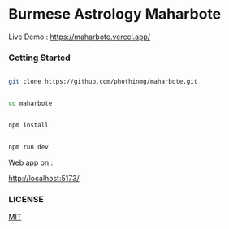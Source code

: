 # Burmese Astrology Maharbote 

Live Demo : https://maharbote.vercel.app/


### Getting Started

```bash

git clone https://github.com/phothinmg/maharbote.git

```

```bash

cd maharbote

```

```bash

npm install

```

```bash

npm run dev

```

Web app on :

[http://localhost:5173/](http://localhost:5173/)

### LICENSE

[MIT](https://github.com/phothinmg/maharbote/blob/main/LICENSE)
